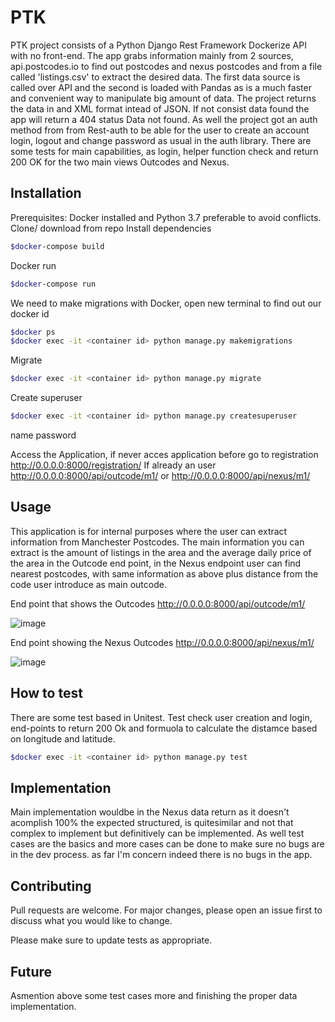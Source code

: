 # PTK

PTK project consists of a Python Django Rest Framework Dockerize API with no front-end. The app grabs information mainly from 2 sources,
api.postcodes.io to find out postcodes and nexus postcodes and from a file called 'listings.csv' to extract the desired data. The first data source is called 
over API and the second is loaded with Pandas as is a much faster and convenient way to manipulate big amount of data.
The project returns the data in and XML format intead of JSON.
If not consist data found the app will return a 404 status Data not found.
As well the project got an auth method from from Rest-auth to be able for the user to create an account login, logout and change password as usual in the auth library.
There are some tests for main capabilities, as login, helper function check and return 200 OK for the two main views Outcodes and Nexus.

## Installation

Prerequisites: Docker installed and Python 3.7 preferable to avoid conflicts.
Clone/ download from repo
Install dependencies
```bash
$docker-compose build
```
Docker run
```bash
$docker-compose run
```
We need to make migrations with Docker, open new terminal to find out our docker id
```bash
$docker ps
$docker exec -it <container id> python manage.py makemigrations
```
Migrate
```bash
$docker exec -it <container id> python manage.py migrate
```
Create superuser
```bash
$docker exec -it <container id> python manage.py createsuperuser
```
name
password

Access the Application, if never acces application before go to registration
http://0.0.0.0:8000/registration/
If already an user
http://0.0.0.0:8000/api/outcode/m1/
or
http://0.0.0.0:8000/api/nexus/m1/


## Usage

This application is for internal purposes where the user can extract information from Manchester Postcodes. The main information 
you can extract is the amount of listings in the area and the average daily price of the area in the Outcode end point,
in the Nexus endpoint user can find nearest postcodes, with same information as above plus distance from the code user introduce
as main outcode.


End point that shows the Outcodes
http://0.0.0.0:8000/api/outcode/m1/

![image](https://user-images.githubusercontent.com/664965/116588934-685c7400-a91c-11eb-9374-e1af473fe91b.png)

End point showing the Nexus Outcodes
http://0.0.0.0:8000/api/nexus/m1/

![image](https://user-images.githubusercontent.com/664965/116594861-f8052100-a922-11eb-9d0d-b969dee13bc1.png)


## How to test
There are some test based in Unitest. Test check user creation and login, end-points to return 200 Ok and formuola to calculate the distamce based on longitude and latitude.
```bash
$docker exec -it <container id> python manage.py test
```
## Implementation
Main implementation wouldbe in the Nexus data return as it doesn't acomplish 100% the expected structured, is quitesimilar and not that complex to implement but definitively can be implemented. As well test cases are the basics and more cases can be done to make sure no bugs are in the dev process. as far I'm concern indeed there is no bugs in the app.

## Contributing
Pull requests are welcome. For major changes, please open an issue first to discuss what you would like to change.

Please make sure to update tests as appropriate.

## Future
Asmention above some test cases more and finishing the proper data implementation.

